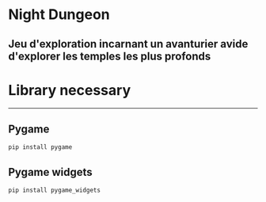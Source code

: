 # Night Dungeon
Jeu d'exploration incarnant un avanturier avide d'explorer les temples les plus profonds
---
# Library necessary
---
## Pygame
```Python
pip install pygame
```
## Pygame widgets
```Python
pip install pygame_widgets
```
